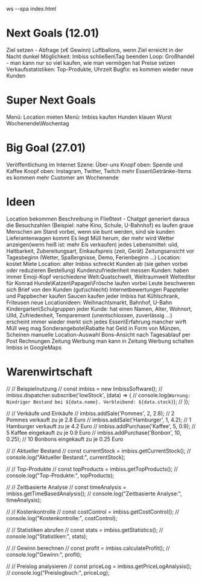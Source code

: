 ws --spa index.html

# Next Goals (12.01)

Ziel setzen - Abfrage (x€ Gewinn)
Luftballons, wenn Ziel erreicht
in der Nacht dunkel
Möglichkeit: Imbiss schließen\Tag beenden
Loop:
    Großhandel - man kann nur so viel kaufen, wie man vermögen hat
    Preise setzen
    Verkaufsstatistiken: Top-Produkte, Uhrzeit
    Bugfix: es kommen wieder neue Kunden

# Super Next Goals

Menü: Location mieten
Menü: Imbiss kaufen
Hunden klauen Wurst
Wochenende\Wochentag

# Big Goal (27.01)

Veröffentlichung im Internet
Szene: Über-uns
Knopf oben: Spende und Kaffee
Knopf oben: Instagram, Twitter, Twitch
mehr Essen\Getränke-Items
es kommen mehr Customer am Wochenende

# Ideen

Location bekommen Beschreibung in Fließtext - Chatgpt generiert daraus die Besuchzahlen (Beispiel: nahe Kino, Schule, U-Bahnhof)
es laufen graue Menschen am Stand vorbei, wenn sie bunt werden, sind sie kunden
Lieferantenwagen kommt
Es liegt Müll herum, der mehr wird
Wetter anzeigen(wenn heiß ist: mehr Eis verkaufen)
jedes Lebensmittel: uiid, Haltbarkeit, Zubereitungsart, Einkaufspreis (zeit, Gerät)
Zeitungsansicht vor Tagesbeginn (Wetter, Spaßergnisse, Demo, Ferienbeginn ...)
Location: kostet Miete
Location: alter Imbiss schreckt Kunden ab (sie gehen vorbei oder reduzieren Bestellung)
Kundenzufriedenheit messen
Kunden: haben immer Emoji-Kopf
verschiedene Welt:Quatschwelt, Weltraumwelt
Welteditor für Konrad
Hunde\Katzen\Papagei\Frösche laufen vorbei
Leute beschweren sich
Brief von den Kunden (gut\schlecht)
Internetbewertungen
Pappteller und Pappbecher kaufen
Saucen kaufen
jeder Imbiss hat Kühlschrank, Friteusen
neue Locationideen: Weihnachtsmarkt, Bahnhof, U-Bahn
Kindergarten\Schulgruppen
jeder Kunde:
    hat einen Namen, Alter, Wohnort, UIId, Zufriedenheit, Temparement (unentschlossen, zuverlässig ...)
    erscheint immer wieder
    merkt sich jedes Essen\Erfahrung
    mancher wirft Müll weg
    mag Sonderangebote\Rabatte
    hat Geld in Form von Münzen, Scheinen
manuelle Location-Auswahl
Bons-Ansicht nach Tagesablauf
per Post
    Rechnungen
    Zeitung
    Werbung
man kann in Zeitung Werbung schalten
Imbiss in GoogleMaps

# Warenwirtschaft

//   // Beispielnutzung
//   const imbiss = new ImbissSoftware();
//   imbiss.dispatcher.subscribe('lowStock', (data) => {
//     console.log(`Warnung: Niedriger Bestand bei ${data.name}. Verbleibend: ${data.stock}`);
//   });
  
//   // Verkäufe und Einkäufe
//   imbiss.addSale('Pommes', 2, 2.8); // 2 Pommes verkauft zu je 2.8 Euro
//   imbiss.addSale('Hamburger', 1, 4.2); // 1 Hamburger verkauft zu je 4.2 Euro
//   imbiss.addPurchase('Kaffee', 5, 0.9); // 5 Kaffee eingekauft zu je 0.9 Euro
//   imbiss.addPurchase('Bonbon', 10, 0.25); // 10 Bonbons eingekauft zu je 0.25 Euro
  
//   // Aktueller Bestand
//   const currentStock = imbiss.getCurrentStock();
//   console.log("Aktueller Bestand:", currentStock);
  
//   // Top-Produkte
//   const topProducts = imbiss.getTopProducts();
//   console.log("Top-Produkte:", topProducts);
  
//   // Zeitbasierte Analyse
//   const timeAnalysis = imbiss.getTimeBasedAnalysis();
//   console.log("Zeitbasierte Analyse:", timeAnalysis);
  
//   // Kostenkontrolle
//   const costControl = imbiss.getCostControl();
//   console.log("Kostenkontrolle:", costControl);
  
//   // Statistiken abrufen
//   const stats = imbiss.getStatistics();
//   console.log("Statistiken:", stats);
  
//   // Gewinn berechnen
//   const profit = imbiss.calculateProfit();
//   console.log("Gewinn:", profit);
  
//   // Preislog analysieren
//   const priceLog = imbiss.getPriceLogAnalysis();
//   console.log("Preislogbuch:", priceLog);
  